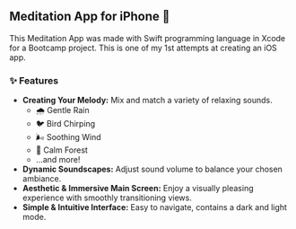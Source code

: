 ## Meditation App for iPhone 🎵

This Meditation App was made with Swift programming language in Xcode for a Bootcamp project.
This is one of my 1st attempts at creating an iOS app.

### ✨ Features

* **Creating Your Melody:** Mix and match a variety of relaxing sounds.
    * 🌧️ Gentle Rain
    * 🐦 Bird Chirping
    * 🌬️ Soothing Wind
    * 🌳 Calm Forest
    * ...and more!
* **Dynamic Soundscapes:** Adjust sound volume to balance your chosen ambiance.
* **Aesthetic & Immersive Main Screen:** Enjoy a visually pleasing experience with smoothly transitioning views.
* **Simple & Intuitive Interface:** Easy to navigate, contains a dark and light mode.
